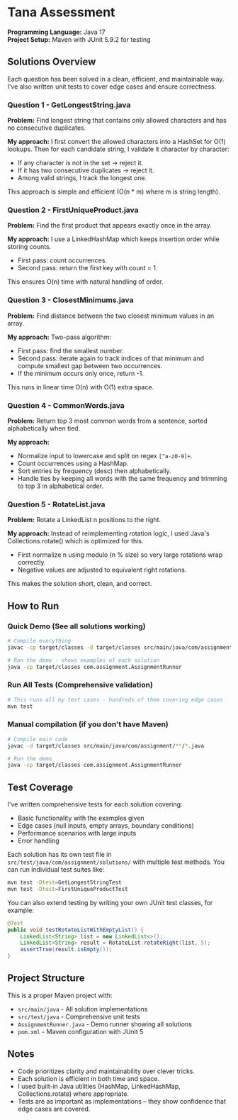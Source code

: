 # Tana Assessment

**Programming Language:** Java 17  
**Project Setup:** Maven with JUnit 5.9.2 for testing

## Solutions Overview

Each question has been solved in a clean, efficient, and maintainable way. I've also written unit tests to cover edge cases and ensure correctness.

### Question 1 - GetLongestString.java
**Problem:** Find longest string that contains only allowed characters and has no consecutive duplicates.

**My approach:** I first convert the allowed characters into a HashSet for O(1) lookups. Then for each candidate string, I validate it character by character:

- If any character is not in the set → reject it.
- If it has two consecutive duplicates → reject it.
- Among valid strings, I track the longest one. 

This approach is simple and efficient (O(n * m) where m is string length).

### Question 2 - FirstUniqueProduct.java  
**Problem:** Find the first product that appears exactly once in the array.

**My approach:** I use a LinkedHashMap which keeps insertion order while storing counts.

- First pass: count occurrences.
- Second pass: return the first key with count = 1.

This ensures O(n) time with natural handling of order.

### Question 3 - ClosestMinimums.java
**Problem:** Find distance between the two closest minimum values in an array.

**My approach:** Two-pass algorithm:

- First pass: find the smallest number.
- Second pass: iterate again to track indices of that minimum and compute smallest gap between two occurrences.
- If the minimum occurs only once, return -1.

This runs in linear time O(n) with O(1) extra space.

### Question 4 - CommonWords.java
**Problem:** Return top 3 most common words from a sentence, sorted alphabetically when tied.

**My approach:** 

- Normalize input to lowercase and split on regex `[^a-z0-9]+`.
- Count occurrences using a HashMap.
- Sort entries by frequency (desc) then alphabetically.
- Handle ties by keeping all words with the same frequency and trimming to top 3 in alphabetical order.

### Question 5 - RotateList.java
**Problem:** Rotate a LinkedList n positions to the right.

**My approach:** Instead of reimplementing rotation logic, I used Java's Collections.rotate() which is optimized for this.

- First normalize n using modulo (n % size) so very large rotations wrap correctly.
- Negative values are adjusted to equivalent right rotations.

This makes the solution short, clean, and correct.

## How to Run

### Quick Demo (See all solutions working)
```bash
# Compile everything
javac -cp target/classes -d target/classes src/main/java/com/assignment/**/*.java

# Run the demo - shows examples of each solution
java -cp target/classes com.assignment.AssignmentRunner
```

### Run All Tests (Comprehensive validation)
```bash
# This runs all my test cases - hundreds of them covering edge cases
mvn test
```

### Manual compilation (if you don't have Maven)
```bash
# Compile main code
javac -d target/classes src/main/java/com/assignment/**/*.java

# Run the demo
java -cp target/classes com.assignment.AssignmentRunner
```

## Test Coverage

I've written comprehensive tests for each solution covering:

- Basic functionality with the examples given
- Edge cases (null inputs, empty arrays, boundary conditions)
- Performance scenarios with large inputs
- Error handling

Each solution has its own test file in `src/test/java/com/assignment/solutions/` with multiple test methods. You can run individual test suites like:

```bash
mvn test -Dtest=GetLongestStringTest
mvn test -Dtest=FirstUniqueProductTest
```

You can also extend testing by writing your own JUnit test classes, for example:
```java
@Test
public void testRotateListWithEmptyList() {
    LinkedList<String> list = new LinkedList<>();
    LinkedList<String> result = RotateList.rotateRight(list, 5);
    assertTrue(result.isEmpty());
}
```


## Project Structure

This is a proper Maven project with:

- `src/main/java` - All solution implementations
- `src/test/java` - Comprehensive unit tests  
- `AssignmentRunner.java` - Demo runner showing all solutions
- `pom.xml` - Maven configuration with JUnit 5

## Notes

- Code prioritizes clarity and maintainability over clever tricks.
- Each solution is efficient in both time and space.
- I used built-in Java utilities (HashMap, LinkedHashMap, Collections.rotate) where appropriate.
- Tests are as important as implementations – they show confidence that edge cases are covered.